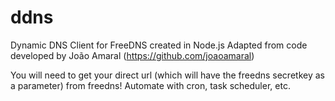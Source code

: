 # ddns

Dynamic DNS Client for FreeDNS created in Node.js
Adapted from code developed by João Amaral
(https://github.com/joaoamaral)

You will need to get your direct url (which will have the freedns secretkey as a parameter) from freedns!
Automate with cron, task scheduler, etc.
